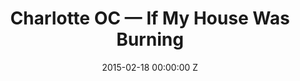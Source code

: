 ---
title: Charlotte OC — If My House Was Burning
date: 2015-02-18 00:00:00 Z
categories:
- promo
position: 4
is-front: false
image: "/uploads/charlotte-oc-if-my-house-was-burning.jpg"
vimeo: 119973654
director: Georgia Hudson
production-company: Agile Films
equipment: Arri Alexa 4:3 Anamorphic
layout: project
---